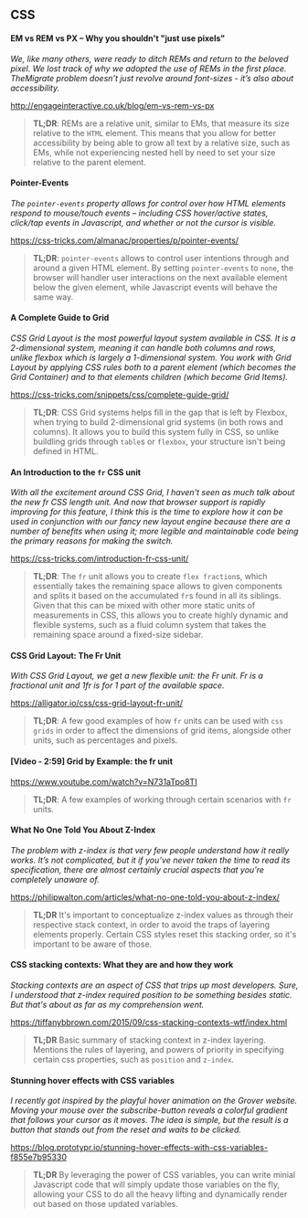 ## CSS

#### EM vs REM vs PX – Why you shouldn't "just use pixels"

*We, like many others, were ready to ditch REMs and return to the beloved pixel. We lost track of why we adopted the use of REMs in the first place. TheMigrate problem doesn’t just revolve around font-sizes - it’s also about accessibility.*

http://engageinteractive.co.uk/blog/em-vs-rem-vs-px

> **TL;DR**: REMs are a relative unit, similar to EMs, that measure its size relative to the `HTML` element. This means that you allow for better accessibility by being able to grow all text by a relative size, such as EMs, while not experiencing nested hell by need to set your size relative to the parent element.

#### Pointer-Events

*The `pointer-events` property allows for control over how HTML elements respond to mouse/touch events – including CSS hover/active states, click/tap events in Javascript, and whether or not the cursor is visible.*

https://css-tricks.com/almanac/properties/p/pointer-events/

> **TL;DR**: `pointer-events` allows to control user intentions through and around a given HTML element. By setting `pointer-events` to `none`, the browser will handler user interactions on the next available element below the given element, while Javascript events will behave the same way.

#### A Complete Guide to Grid

*CSS Grid Layout is the most powerful layout system available in CSS. It is a 2-dimensional system, meaning it can handle both columns and rows, unlike flexbox which is largely a 1-dimensional system. You work with Grid Layout by applying CSS rules both to a parent element (which becomes the Grid Container) and to that elements children (which become Grid Items).*

https://css-tricks.com/snippets/css/complete-guide-grid/

> **TL;DR**: CSS Grid systems helps fill in the gap that is left by Flexbox, when trying to build 2-dimensional grid systems (in both rows and columns). It allows you to build this system fully in CSS, so unlike buildling grids through `table`s or `flexbox`, your structure isn't being defined in HTML.

#### An Introduction to the `fr` CSS unit

*With all the excitement around CSS Grid, I haven't seen as much talk about the new fr CSS length unit. And now that browser support is rapidly improving for this feature, I think this is the time to explore how it can be used in conjunction with our fancy new layout engine because there are a number of benefits when using it; more legible and maintainable code being the primary reasons for making the switch.*

https://css-tricks.com/introduction-fr-css-unit/

> **TL;DR**: The `fr` unit allows you to create `flex fraction`s, which essentially takes the remaining space allows to given components and splits it based on the accumulated `fr`s found in all its siblings. Given that this can be mixed with other more static units of measurements in CSS, this allows you to create highly dynamic and flexible systems, such as a fluid column system that takes the remaining space around a fixed-size sidebar.

#### CSS Grid Layout: The Fr Unit

*With CSS Grid Layout, we get a new flexible unit: the Fr unit. Fr is a fractional unit and 1fr is for 1 part of the available space.*

https://alligator.io/css/css-grid-layout-fr-unit/

> **TL;DR**: A few good examples of how `fr` units can be used with `css grids` in order to affect the dimensions of grid items, alongside other units, such as percentages and pixels.

#### [Video - 2:59] Grid by Example: the fr unit

https://www.youtube.com/watch?v=N731aTpo8TI

> **TL;DR**: A few examples of working through certain scenarios with `fr` units.

#### What No One Told You About Z-Index

*The problem with z-index is that very few people understand how it really works. It’s not complicated, but it if you’ve never taken the time to read its specification, there are almost certainly crucial aspects that you’re completely unaware of.*

https://philipwalton.com/articles/what-no-one-told-you-about-z-index/

> **TL;DR** It's important to conceptualize z-index values as through their respective stack context, in order to avoid the traps of layering elements properly. Certain CSS styles reset this stacking order, so it's important to be aware of those.

#### CSS stacking contexts: What they are and how they work

*Stacking contexts are an aspect of CSS that trips up most developers. Sure, I understood that z-index required position to be something besides static. But that's about as far as my comprehension went.*

https://tiffanybbrown.com/2015/09/css-stacking-contexts-wtf/index.html

> **TL;DR** Basic summary of stacking context in z-index layering. Mentions the rules of layering, and powers of priority in specifying certain css properties, such as `position` and `z-index`.

#### Stunning hover effects with CSS variables

*I recently got inspired by the playful hover animation on the Grover website. Moving your mouse over the subscribe-button reveals a colorful gradient that follows your cursor as it moves. The idea is simple, but the result is a button that stands out from the reset and waits to be clicked.*

https://blog.prototypr.io/stunning-hover-effects-with-css-variables-f855e7b95330

> **TL;DR** By leveraging the power of CSS variables, you can write minial Javascript code that will simply update those variables on the fly, allowing your CSS to do all the heavy lifting and dynamically render out based on those updated variables.
